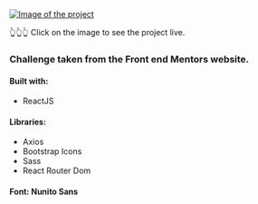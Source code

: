 <a href='https://ndcountries.netlify.app/' target=_blank>
    <img src='https://user-images.githubusercontent.com/20620395/220763409-c96bcafd-d8c6-4fa4-b30d-0909cadce3d6.png' alt='Image of the project'/>
</a>

👆👆👆 Click on the image to see the project live.

### Challenge taken from the Front end Mentors website.

#### Built with:

- ReactJS

#### Libraries: 
 
- Axios
- Bootstrap Icons
- Sass
- React Router Dom

#### Font: Nunito Sans
